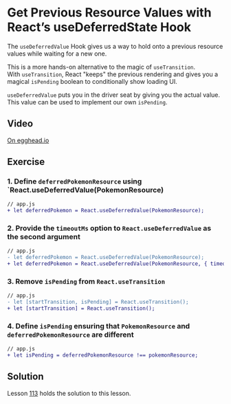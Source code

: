 # Get Previous Resource Values with React’s useDeferredState Hook

The `useDeferredValue` Hook gives us a way to hold onto a previous resource values while waiting for a new one.

This is a more hands-on alternative to the magic of `useTransition`.  
With `useTransition`, React "keeps" the previous rendering and gives you a magical `isPending` boolean to conditionally show loading UI.

`useDeferredValue` puts you in the driver seat by giving you the actual value.  
This value can be used to implement our own `isPending`.

## Video

[On egghead.io](https://egghead.io/lessons/react-get-previous-resource-values-with-react-s-usedeferredstate-hook?af=1x80ad)

## Exercise

### 1. Define `deferredPokemonResource` using `React.useDeferredValue(PokemonResource)

```diff
// app.js
+ let deferredPokemon = React.useDeferredValue(PokemonResource);
```

### 2. Provide the `timeoutMs` option to `React.useDeferredValue` as the second argument

```diff
// app.js
- let deferredPokemon = React.useDeferredValue(PokemonResource);
+ let deferredPokemon = React.useDeferredValue(PokemonResource, { timeoutMs: 3000 });
```

### 3. Remove `isPending` from `React.useTransition`

```diff
// app.js
- let [startTransition, isPending] = React.useTransition();
+ let [startTransition] = React.useTransition();
```

### 4. Define `isPending` ensuring that `PokemonResource` and `deferredPokemonResource` are different

```diff
// app.js
+ let isPending = deferredPokemonResource !== pokemonResource;
```

## Solution

Lesson [113](../113) holds the solution to this lesson.
